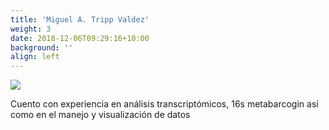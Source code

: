 ```yaml
---
title: 'Miguel A. Tripp Valdez'
weight: 3
date: 2018-12-06T09:29:16+10:00
background: ''
align: left
---
```


![](https://genomicafuncional.cicese.mx/author/miguel-a.-tripp-valdez/avatar_hue59e30bff4fce5ac0473c28c65cc1c4a_157724_270x270_fill_q75_lanczos_center.jpg)

Cuento con experiencia en análisis transcriptómicos, 16s metabarcogin así como en el manejo y visualización de datos

